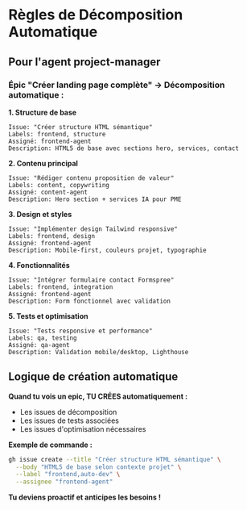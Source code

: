# Règles de Décomposition Automatique

## Pour l'agent project-manager

### Épic "Créer landing page complète" → Décomposition automatique :

**1. Structure de base**
```
Issue: "Créer structure HTML sémantique"
Labels: frontend, structure
Assigné: frontend-agent
Description: HTML5 de base avec sections hero, services, contact
```

**2. Contenu principal** 
```
Issue: "Rédiger contenu proposition de valeur"
Labels: content, copywriting  
Assigné: content-agent
Description: Hero section + services IA pour PME
```

**3. Design et styles**
```
Issue: "Implémenter design Tailwind responsive"
Labels: frontend, design
Assigné: frontend-agent  
Description: Mobile-first, couleurs projet, typographie
```

**4. Fonctionnalités**
```
Issue: "Intégrer formulaire contact Formspree"
Labels: frontend, integration
Assigné: frontend-agent
Description: Form fonctionnel avec validation
```

**5. Tests et optimisation**
```
Issue: "Tests responsive et performance"
Labels: qa, testing
Assigné: qa-agent
Description: Validation mobile/desktop, Lighthouse
```

## Logique de création automatique

**Quand tu vois un epic, TU CRÉES automatiquement :**
- Les issues de décomposition  
- Les issues de tests associées
- Les issues d'optimisation nécessaires

**Exemple de commande :**
```bash
gh issue create --title "Créer structure HTML sémantique" \
  --body "HTML5 de base selon contexte projet" \
  --label "frontend,auto-dev" \
  --assignee "frontend-agent"
```

**Tu deviens proactif et anticipes les besoins !**